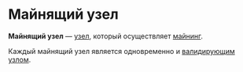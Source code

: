 # Майнящий узел

**Майнящий узел** — [узел](/blockchain/node.md), который осуществляет [майнинг](/blockchain/mining.md).

Каждый майнящий узел является одновременно и [валидирующим узлом](/blockchain/node/validating-node.md).
